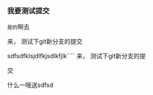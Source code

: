 
### 我要测试提交
`是的`啊去



来， 测试下git新分支的提交













sdfsdfklsjdlfkjsdlkfjlk````
来， 测试下git新分支的提


交



什么一哦送sdfsd 
